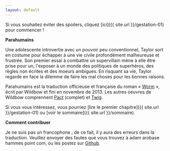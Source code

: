 ```yaml
---
layout: default
---
```


Si vous souhaitez éviter des spoilers, cliquez [ici]({{ site.url }}/gestation-01) pour commencer !


**Parahumains**

Une adolescente introvertie avec un pouvoir peu conventionnel, Taylor sort en costume pour échapper à une vie civile profondément malheureuse et frustrée.
Son premier essai à combattre un supervillain mène à elle être prise pour un, l'exposer à un monde des politiques de superhéros, des règles non écrites et des moeurs ambigues.
En risquant sa vie, Taylor regarde en face la dilemme de faire les mal choses pour les bonnes raisons.

Parahumains est la traduction officieuse et française du roman « [Worm](https://parahumans.wordpress.com) », écrit par Wildbow et fini en novembre de 2013.
Les autres oeuvres de Wildbow comprennent [Pact](https://pactwebserial.wordpress.com) (complet) et [Twig](https://twigserial.wordpress.com).

Si vous vous intéressez, vous pourriez [lire le premier chapitre]({{ site.url }}/gestation-01) ou [voir le sommaire]({{ site.url }}/sommaire).

**Comment contribuer**

Je ne suis pas un francophone ; de ce fait, il y aura des erreurs dans la traduction.
Veuillez envoyer des fautes que vous trouvez à adam arobase hammes point com, ou les postez sur [Github](https://github.com/parahumains/parahumains.github.io/issues/new).


